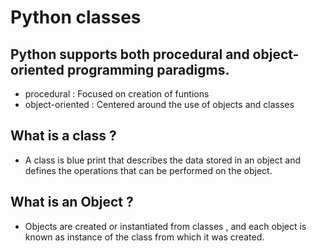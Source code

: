 # Python classes

## Python supports both procedural and object-oriented programming paradigms.

- procedural : Focused on creation of funtions
- object-oriented : Centered around the use of objects and classes


## What is a class ?

- A class is blue print that describes the data stored in an object and defines the operations that can be performed on the object.

## What is an Object ?

- Objects are created or instantiated from classes , and each object is known as instance of the class from which it was created.

